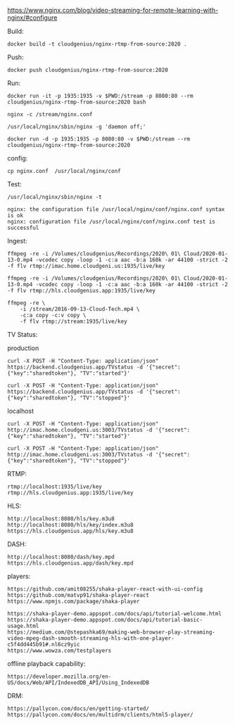 https://www.nginx.com/blog/video-streaming-for-remote-learning-with-nginx/#configure

Build:

    docker build -t cloudgenius/nginx-rtmp-from-source:2020 .

Push:

    docker push cloudgenius/nginx-rtmp-from-source:2020

Run:

    docker run -it -p 1935:1935 -v $PWD:/stream -p 8080:80 --rm cloudgenius/nginx-rtmp-from-source:2020 bash

    nginx -c /stream/nginx.conf

    /usr/local/nginx/sbin/nginx -g 'daemon off;'

    docker run -d -p 1935:1935 -p 8080:80 -v $PWD:/stream --rm cloudgenius/nginx-rtmp-from-source:2020

config:

    cp nginx.conf  /usr/local/nginx/conf

Test:

    /usr/local/nginx/sbin/nginx -t

    nginx: the configuration file /usr/local/nginx/conf/nginx.conf syntax is ok
    nginx: configuration file /usr/local/nginx/conf/nginx.conf test is successful

Ingest:

    ffmpeg -re -i /Volumes/cloudgenius/Recordings/2020\ 01\ Cloud/2020-01-13-0.mp4 -vcodec copy -loop -1 -c:a aac -b:a 160k -ar 44100 -strict -2 -f flv rtmp://imac.home.cloudgeni.us:1935/live/key

    ffmpeg -re -i /Volumes/cloudgenius/Recordings/2020\ 01\ Cloud/2020-01-13-0.mp4 -vcodec copy -loop -1 -c:a aac -b:a 160k -ar 44100 -strict -2 -f flv rtmp://hls.cloudgenius.app:1935/live/key

    ffmpeg -re \
        -i /stream/2016-09-13-Cloud-Tech.mp4 \
        -c:a copy -c:v copy \
        -f flv rtmp://stream:1935/live/key

TV Status:

production

    curl -X POST -H "Content-Type: application/json" https://backend.cloudgenius.app/TVstatus -d '{"secret":{"key":"sharedtoken"}, "TV":"started"}'

    curl -X POST -H "Content-Type: application/json" https://backend.cloudgenius.app/TVstatus -d '{"secret":{"key":"sharedtoken"}, "TV":"stopped"}'

localhost

    curl -X POST -H "Content-Type: application/json" http://imac.home.cloudgeni.us:3003/TVstatus -d '{"secret":{"key":"sharedtoken"}, "TV":"started"}'

    curl -X POST -H "Content-Type: application/json" http://imac.home.cloudgeni.us:3003/TVstatus -d '{"secret":{"key":"sharedtoken"}, "TV":"stopped"}'

RTMP:

    rtmp://localhost:1935/live/key
    rtmp://hls.cloudgenius.app:1935/live/key

HLS:

    http://localhost:8080/hls/key.m3u8
    http://localhost:8080/hls/key/index.m3u8
    https://hls.cloudgenius.app/hls/key.m3u8

DASH:

    http://localhost:8080/dash/key.mpd
    https://hls.cloudgenius.app/dash/key.mpd

players:

    https://github.com/amit08255/shaka-player-react-with-ui-config
    https://github.com/matvp91/shaka-player-react
    https://www.npmjs.com/package/shaka-player

    https://shaka-player-demo.appspot.com/docs/api/tutorial-welcome.html
    https://shaka-player-demo.appspot.com/docs/api/tutorial-basic-usage.html
    https://medium.com/@stepashka69/making-web-browser-play-streaming-video-mpeg-dash-smooth-streaming-hls-with-one-player-c5f4dd445b91#.nl6cz9yic
    https://www.wowza.com/testplayers

offline playback capability:

    https://developer.mozilla.org/en-US/docs/Web/API/IndexedDB_API/Using_IndexedDB

DRM:

    https://pallycon.com/docs/en/getting-started/
    https://pallycon.com/docs/en/multidrm/clients/html5-player/
